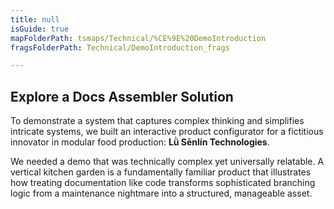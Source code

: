 ```yaml
---
title: null
isGuide: true
mapFolderPath: tsmaps/Technical/%CE%9E%20DemoIntroduction
fragsFolderPath: Technical/DemoIntroduction_frags

---
```



<!-- tsGuideRenderComment {"guide":{"id":"yAZOvX0Mg","path":"Technical","fragmentFolderPath":"Technical/DemoIntroduction_frags"},"fragment":{"id":"yAZOvX0Mg","topLevelMapKey":"u5gguY01On","mapKeyChain":"u5gguY01On","guideID":"yAZOvX1wE","guidePath":"c:/GitHub/MuddySpud/MuddySpud.github.io/tsmaps/Technical/DemoIntroduction.tsmap","chartKey":"u5gguY01On","isLeaf":false,"options":[{"id":"yAZOvx005","order":1},{"id":"yAZOwV28k","option":"The core capabilities showcased","order":2,"isAncillary":true}]}} -->

## Explore a Docs Assembler Solution

To demonstrate a system that captures complex thinking and simplifies intricate systems, we built an interactive product configurator for a fictitious innovator in modular food production: **Lǜ Sēnlín Technologies**.

We needed a demo that was technically complex yet universally relatable. A vertical kitchen garden is a fundamentally familiar product that illustrates how treating documentation like code transforms sophisticated branching logic from a maintenance nightmare into a structured, manageable asset.

